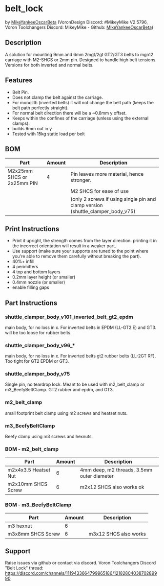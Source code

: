 # belt_lock
by [MikeYankeeOscarBeta](https://github.com/MikeYankeeOscarBeta/) (VoronDesign Discord: #MikeyMike V2.5796, Voron Toolchangers Discord: MikeyMike - Github: [MikeYankeeOscarBeta](https://github.com/MikeYankeeOscarBeta/StealthChanger))

## Description
A solution for mounting 9mm and 6mm 2mgt/2gt GT2/GT3 belts to mgn12 carriage with M2-SHCS or 2mm pin. Designed to handle high belt tensions.
Versions for both inverted and normal belts.

## Features
- Belt Pin.
- Does not clamp the belt against the carriage.
- For monolith (inverted belts) it will not change the belt path (keeps the belt path perfectly straight).
- For normal belt direction there will be a ~0.8mm y offset.
- Keeps within the confines of the carriage (unless using the external clamps).
- builds 6mm out in y
- Tested with 15kg static load per belt

## BOM
| Part                        | Amount    | Description                                                                      |
|-----------------------------|-----------|----------------------------------------------------------------------------------|
| M2x25mm SHCS or 2x25mm PIN  | 4         |  Pin leaves more material, hence stronger.                                       |
|                             |           |  M2 SHCS for ease of use                                                         |
|                             |           |  (only 2 screws if using single pin and clamp version (shuttle_clamper_body_v75) |

## Print Instructions
- Print it upright, the strength comes from the layer direction. printing it in the incorrect orientation will result in a weaker part.  
- Use support (make sure your supports are tuned to the point where you're able to remove them carefully without breaking the part).  
- 40%+ infill  
- 4 perimitters  
- 4 top and bottom layers  
- 0.2mm layer height  (or smaller)
- 0.4mm nozzle (or smaller)
- enable filling gaps

## Part Instructions
### shuttle_clamper_body_v101_inverted_belt_gt2_epdm
main body, for no loss in x.
For inverted belts in EPDM (LL-GT2 E) and GT3. will be too loose for rubber belts. 

### shuttle_clamper_body_v96_*
main body, for no loss in x.
For inverted belts gt2 rubber belts (LL-2GT RF). Too tight for GT2 EPDM or GT3.

### shuttle_clamper_body_v75
Single pin, no teardrop lock.
Meant to be used with m2_belt_clamp or m3_BeefyBeltClamp.
GT2 rubber and epdm, and GT3.

### m2_belt_clamp
small footprint belt clamp using m2 screws and heatset nuts.

### m3_BeefyBeltClamp
Beefy clamp using m3 screws and hexnuts.

### BOM - m2_belt_clamp
| Part                        | Amount    | Description                                                      |
|-----------------------------|-----------|------------------------------------------------------------------|
| m2x4x3.5 Heatset Nut         | 6        |  4mm deep, m2 threads, 3.5mm outer diameter                      |
| m2x10mm SHCS Screw           | 6        |  m2x12 SHCS also works ok                                        |

### BOM - m3_BeefyBeltClamp
| Part                        | Amount    | Description                                                      |
|-----------------------------|-----------|------------------------------------------------------------------|
| m3 hexnut                   | 6        |                                                                   |
| m3x8mm SHCS Screw           | 6        | m3x12 SHCS also works                                             |

## Support
Raise issues via github or contact via discord.
Voron Toolchangers Discord "Belt Lock" thread: https://discord.com/channels/1119433664799965186/1218280403870289990